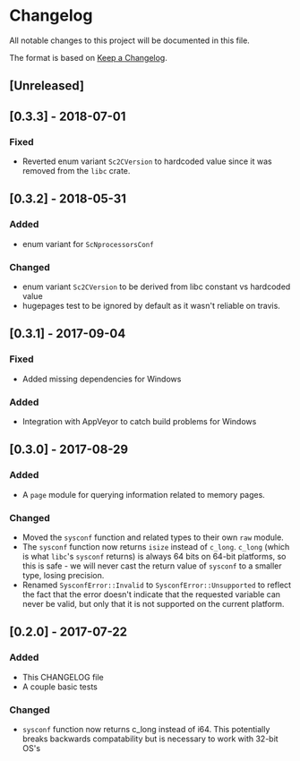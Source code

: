 # Changelog

All notable changes to this project will be documented in this file.

The format is based on [Keep a Changelog](http://keepachangelog.com/en/1.0.0/).

## [Unreleased]

## [0.3.3] - 2018-07-01

### Fixed
- Reverted enum variant `Sc2CVersion` to hardcoded value since it was removed
  from the `libc` crate.

## [0.3.2] - 2018-05-31

### Added
- enum variant for `ScNprocessorsConf`

### Changed
- enum variant `Sc2CVersion` to be derived from libc constant vs hardcoded value
- hugepages test to be ignored by default as it wasn't reliable on travis.

## [0.3.1] - 2017-09-04

### Fixed
- Added missing dependencies for Windows

### Added
- Integration with AppVeyor to catch build problems for Windows

## [0.3.0] - 2017-08-29

### Added
- A `page` module for querying information related to memory pages.

### Changed
- Moved the `sysconf` function and related types to their own `raw` module.
- The `sysconf` function now returns `isize` instead of `c_long`. `c_long`
  (which is what `libc`'s `sysconf` returns) is always 64 bits on 64-bit
  platforms, so this is safe - we will never cast the return value of `sysconf`
  to a smaller type, losing precision.
- Renamed `SysconfError::Invalid` to `SysconfError::Unsupported` to reflect the
  fact that the error doesn't indicate that the requested variable can never be
  valid, but only that it is not supported on the current platform.

## [0.2.0] - 2017-07-22

### Added
- This CHANGELOG file
- A couple basic tests

### Changed
- `sysconf` function now returns c_long instead of i64. This potentially breaks backwards
  compatability but is necessary to work with 32-bit OS's
